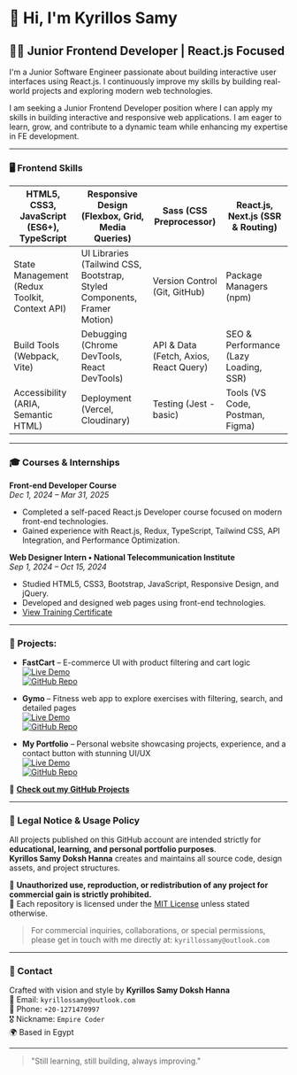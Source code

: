 # 👋 Hi, I'm Kyrillos Samy

## 🧑‍💻 Junior Frontend Developer | React.js Focused

I'm a Junior Software Engineer passionate about building interactive user interfaces using React.js. I continuously improve my skills by building real-world projects and exploring modern web technologies.

I am seeking a Junior Frontend Developer position where I can apply my skills in building interactive and responsive web applications. I am eager to learn, grow, and contribute to a dynamic team while enhancing my expertise in FE development.

---

### 🖥️ Frontend Skills

| HTML5, CSS3, JavaScript (ES6+), TypeScript | Responsive Design (Flexbox, Grid, Media Queries) | Sass (CSS Preprocessor) | React.js, Next.js (SSR & Routing) |
|-------------------------------|-------------------------------------------------|--------------------------|-----------------------------------|
| State Management (Redux Toolkit, Context API) | UI Libraries (Tailwind CSS, Bootstrap, Styled Components, Framer Motion) | Version Control (Git, GitHub) | Package Managers (npm) |
| Build Tools (Webpack, Vite) | Debugging (Chrome DevTools, React DevTools) | API & Data (Fetch, Axios, React Query) | SEO & Performance (Lazy Loading, SSR) |
| Accessibility (ARIA, Semantic HTML) | Deployment (Vercel, Cloudinary) | Testing (Jest - basic) | Tools (VS Code, Postman, Figma) |

---

### 🎓 Courses & Internships

**Front-end Developer Course**  
*Dec 1, 2024 – Mar 31, 2025*  
- Completed a self-paced React.js Developer course focused on modern front-end technologies.  
- Gained experience with React.js, Redux, TypeScript, Tailwind CSS, API Integration, and Performance Optimization.

**Web Designer Intern • National Telecommunication Institute**  
*Sep 1, 2024 – Oct 15, 2024*  
- Studied HTML5, CSS3, Bootstrap, JavaScript, Responsive Design, and jQuery.  
- Developed and designed web pages using front-end technologies.
- [View Training Certificate](https://drive.google.com/file/d/12K8mGsA1Da_DFZUzpvCxlHYvpiwlMpe8/view?usp=drive_link)

---

### 📂 Projects:
- **FastCart** – E-commerce UI with product filtering and cart logic  
  [![Live Demo](https://img.shields.io/badge/Live%20Demo-FastCart-2E8B57?style=for-the-badge&logo=vercel&logoColor=white)](https://fast-cart-omega.vercel.app/)  
  [![GitHub Repo](https://img.shields.io/badge/GitHub%20Repo-FastCart-000?style=for-the-badge&logo=github)](https://github.com/Kyrillos-Samy1/FastCart)

- **Gymo** – Fitness web app to explore exercises with filtering, search, and detailed pages  
  [![Live Demo](https://img.shields.io/badge/Live%20Demo-Gymo-2E8B57?style=for-the-badge&logo=vercel&logoColor=white)](https://gymo-sigma.vercel.app/)  
  [![GitHub Repo](https://img.shields.io/badge/GitHub%20Repo-Gymo-000?style=for-the-badge&logo=github)](https://github.com/Kyrillos-Samy1/Gymo/tree/main)

- **My Portfolio** – Personal website showcasing projects, experience, and a contact button with stunning UI/UX   
  [![Live Demo](https://img.shields.io/badge/Live%20Demo-Portfolio-2E8B57?style=for-the-badge&logo=vercel&logoColor=white)](https://my-portfolio-mu-three-16.vercel.app/)   
  [![GitHub Repo](https://img.shields.io/badge/GitHub%20Repo-Portfolio-000?style=for-the-badge&logo=github)](https://github.com/Kyrillos-Samy1/My-Portfolio/tree/main)   

🔗 **[Check out my GitHub Projects](https://github.com/Kyrillos-Samy1?tab=repositories)**

---

### 🔐 Legal Notice & Usage Policy

All projects published on this GitHub account are intended strictly for **educational, learning, and personal portfolio purposes**.  
**Kyrillos Samy Doksh Hanna** creates and maintains all source code, design assets, and project structures.

🚫 **Unauthorized use, reproduction, or redistribution of any project for commercial gain is strictly prohibited.**  
📄 Each repository is licensed under the [MIT License](./LICENSE) unless stated otherwise.

> For commercial inquiries, collaborations, or special permissions, please get in touch with me directly at: `kyrillossamy@outlook.com`

---

### 💬 Contact

Crafted with vision and style by **Kyrillos Samy Doksh Hanna**  
📧 Email: `kyrillossamy@outlook.com`  
📱 Phone: `+20-1271470997`  
🎖️ Nickname: `Empire Coder`  
🌍 Based in Egypt

---

> "Still learning, still building, always improving."
